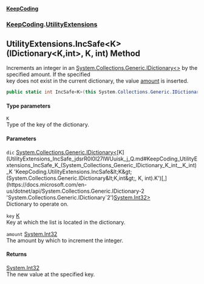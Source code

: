 #### [KeepCoding](index.md 'index')
### [KeepCoding](KeepCoding.md 'KeepCoding').[UtilityExtensions](UtilityExtensions.md 'KeepCoding.UtilityExtensions')
## UtilityExtensions.IncSafe&lt;K&gt;(IDictionary&lt;K,int&gt;, K, int) Method
Increments an integer in an [System.Collections.Generic.IDictionary&lt;&gt;](https://docs.microsoft.com/en-us/dotnet/api/System.Collections.Generic.IDictionary-2 'System.Collections.Generic.IDictionary`2') by the specified amount. If the specified  
key does not exist in the current dictionary, the value [amount](UtilityExtensions_IncSafe_jdsrR0l0I27lWUuisk_j_Q.md#KeepCoding_UtilityExtensions_IncSafe_K_(System_Collections_Generic_IDictionary_K_int__K_int)_amount 'KeepCoding.UtilityExtensions.IncSafe&lt;K&gt;(System.Collections.Generic.IDictionary&lt;K,int&gt;, K, int).amount') is inserted.
```csharp
public static int IncSafe<K>(this System.Collections.Generic.IDictionary<K,int> dic, K key, int amount=1);
```
#### Type parameters
<a name='KeepCoding_UtilityExtensions_IncSafe_K_(System_Collections_Generic_IDictionary_K_int__K_int)_K'></a>
`K`  
Type of the key of the dictionary.
  
#### Parameters
<a name='KeepCoding_UtilityExtensions_IncSafe_K_(System_Collections_Generic_IDictionary_K_int__K_int)_dic'></a>
`dic` [System.Collections.Generic.IDictionary&lt;](https://docs.microsoft.com/en-us/dotnet/api/System.Collections.Generic.IDictionary-2 'System.Collections.Generic.IDictionary`2')[K](UtilityExtensions_IncSafe_jdsrR0l0I27lWUuisk_j_Q.md#KeepCoding_UtilityExtensions_IncSafe_K_(System_Collections_Generic_IDictionary_K_int__K_int)_K 'KeepCoding.UtilityExtensions.IncSafe&lt;K&gt;(System.Collections.Generic.IDictionary&lt;K,int&gt;, K, int).K')[,](https://docs.microsoft.com/en-us/dotnet/api/System.Collections.Generic.IDictionary-2 'System.Collections.Generic.IDictionary`2')[System.Int32](https://docs.microsoft.com/en-us/dotnet/api/System.Int32 'System.Int32')[&gt;](https://docs.microsoft.com/en-us/dotnet/api/System.Collections.Generic.IDictionary-2 'System.Collections.Generic.IDictionary`2')  
Dictionary to operate on.
  
<a name='KeepCoding_UtilityExtensions_IncSafe_K_(System_Collections_Generic_IDictionary_K_int__K_int)_key'></a>
`key` [K](UtilityExtensions_IncSafe_jdsrR0l0I27lWUuisk_j_Q.md#KeepCoding_UtilityExtensions_IncSafe_K_(System_Collections_Generic_IDictionary_K_int__K_int)_K 'KeepCoding.UtilityExtensions.IncSafe&lt;K&gt;(System.Collections.Generic.IDictionary&lt;K,int&gt;, K, int).K')  
Key at which the list is located in the dictionary.
  
<a name='KeepCoding_UtilityExtensions_IncSafe_K_(System_Collections_Generic_IDictionary_K_int__K_int)_amount'></a>
`amount` [System.Int32](https://docs.microsoft.com/en-us/dotnet/api/System.Int32 'System.Int32')  
The amount by which to increment the integer.
  
#### Returns
[System.Int32](https://docs.microsoft.com/en-us/dotnet/api/System.Int32 'System.Int32')  
The new value at the specified key.
